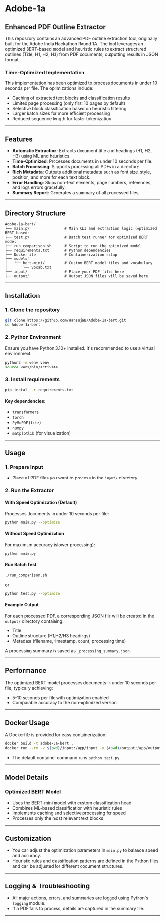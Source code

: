 # Adobe-1a

## Enhanced PDF Outline Extractor

This repository contains an advanced PDF outline extraction tool, originally built for the Adobe India Hackathon Round 1A. The tool leverages an optimized BERT-based model and heuristic rules to extract structured outlines (Title, H1, H2, H3) from PDF documents, outputting results in JSON format.

### Time-Optimized Implementation

This implementation has been optimized to process documents in under 10 seconds per file. The optimizations include:

- Caching of extracted text blocks and classification results
- Limited page processing (only first 10 pages by default)
- Selective block classification based on heuristic filtering
- Larger batch sizes for more efficient processing
- Reduced sequence length for faster tokenization

---

## Features

- **Automatic Extraction**: Extracts document title and headings (H1, H2, H3) using ML and heuristics.
- **Time-Optimized**: Processes documents in under 10 seconds per file.
- **Batch Processing**: Supports processing all PDFs in a directory.
- **Rich Metadata**: Outputs additional metadata such as font size, style, position, and more for each text block.
- **Error Handling**: Skips non-text elements, page numbers, references, and logs errors gracefully.
- **Summary Report**: Generates a summary of all processed files.

---

## Directory Structure

```
Adobe-1a-bert/
├── main.py                # Main CLI and extraction logic (optimized BERT-based)
├── test.py                # Batch test runner for optimized BERT model
├── run_comparison.sh      # Script to run the optimized model
├── requirements.txt       # Python dependencies
├── Dockerfile             # Containerization setup
├── models/
│   └── bert-mini/         # Custom BERT model files and vocabulary
│       └── vocab.txt
├── input/                 # Place your PDF files here
├── output/                # Output JSON files will be saved here
```

---

## Installation

### 1. Clone the repository

```bash
git clone https://github.com/HansujaB/Adobe-1a-bert.git
cd Adobe-1a-bert
```

### 2. Python Environment

Ensure you have Python 3.10+ installed. It's recommended to use a virtual environment:

```bash
python3 -m venv venv
source venv/bin/activate
```

### 3. Install requirements

```bash
pip install -r requirements.txt
```

#### Key dependencies:

- `transformers`
- `torch`
- `PyMuPDF` (`fitz`)
- `numpy`
- `matplotlib` (for visualization)

---

## Usage

### 1. Prepare Input

- Place all PDF files you want to process in the `input/` directory.

### 2. Run the Extractor

#### With Speed Optimization (Default)

Processes documents in under 10 seconds per file:

```bash
python main.py --optimize
```

#### Without Speed Optimization

For maximum accuracy (slower processing):

```bash
python main.py
```

#### Run Batch Test

```bash
./run_comparison.sh
```

or

```bash
python test.py --optimize
```

#### Example Output

For each processed PDF, a corresponding JSON file will be created in the `output/` directory containing:

- Title
- Outline structure (H1/H2/H3 headings)
- Metadata (filename, timestamp, count, processing time)

A processing summary is saved as `_processing_summary.json`.

---

## Performance

The optimized BERT model processes documents in under 10 seconds per file, typically achieving:

- 5-10 seconds per file with optimization enabled
- Comparable accuracy to the non-optimized version

---

## Docker Usage

A Dockerfile is provided for easy containerization:

```bash
docker build -t adobe-1a-bert .
docker run --rm -v $(pwd)/input:/app/input -v $(pwd)/output:/app/output adobe-1a-bert
```

- The default container command runs `python test.py`.

---

## Model Details

### Optimized BERT Model

- Uses the BERT-mini model with custom classification head
- Combines ML-based classification with heuristic rules
- Implements caching and selective processing for speed
- Processes only the most relevant text blocks

---

## Customization

- You can adjust the optimization parameters in `main.py` to balance speed and accuracy.
- Heuristic rules and classification patterns are defined in the Python files and can be adjusted for different document structures.

---

## Logging & Troubleshooting

- All major actions, errors, and summaries are logged using Python's `logging` module.
- If a PDF fails to process, details are captured in the summary file.

---
